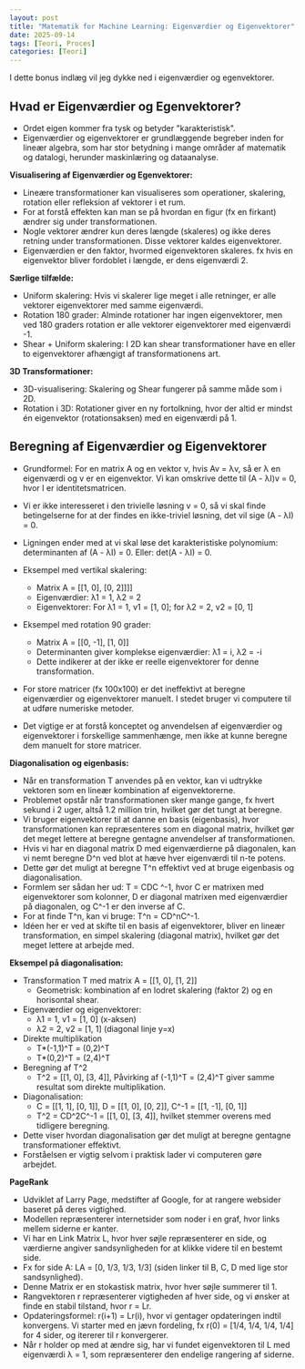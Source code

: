 ```yaml
---
layout: post
title: "Matematik for Machine Learning: Eigenværdier og Eigenvektorer"
date: 2025-09-14
tags: [Teori, Proces]
categories: [Teori]
---
```


I dette bonus indlæg vil jeg dykke ned i eigenværdier og egenvektorer.

## Hvad er Eigenværdier og Egenvektorer?
- Ordet eigen kommer fra tysk og betyder "karakteristisk".
- Eigenværdier og eigenvektorer er grundlæggende begreber inden for lineær algebra, som har stor betydning i mange områder af matematik og datalogi, herunder maskinlæring og dataanalyse.

**Visualisering af Eigenværdier og Egenvektorer:**
- Lineære transformationer kan visualiseres som operationer, skalering, rotation eller refleksion af vektorer i et rum.
- For at forstå effekten kan man se på hvordan en figur (fx en firkant) ændrer sig under transformationen.
- Nogle vektorer ændrer kun deres længde (skaleres) og ikke deres retning under transformationen. Disse vektorer kaldes eigenvektorer.
- Eigenværdien er den faktor, hvormed eigenvektoren skaleres. fx hvis en eigenvektor bliver fordoblet i længde, er dens eigenværdi 2.

**Særlige tilfælde:**
- Uniform skalering: Hvis vi skalerer lige meget i alle retninger, er alle vektorer eigenvektorer med samme eigenværdi.
- Rotation 180 grader: Alminde rotationer har ingen eigenvektorer, men ved 180 graders rotation er alle vektorer eigenvektorer med eigenværdi -1.
- Shear + Uniform skalering: I 2D kan shear transformationer have en eller to eigenvektorer afhængigt af transformationens art.

**3D Transformationer:**
- 3D-visualisering: Skalering og Shear fungerer på samme måde som i 2D.
- Rotation i 3D: Rotationer giver en ny fortolkning, hvor der altid er mindst én eigenvektor (rotationsaksen) med en eigenværdi på 1.

## Beregning af Eigenværdier og Eigenvektorer
- Grundformel: For en matrix A og en vektor v, hvis Av = λv, så er λ en eigenværdi og v er en eigenvektor. Vi kan omskrive dette til (A - λI)v = 0, hvor I er identitetsmatricen.
- Vi er ikke interesseret i den trivielle løsning v = 0, så vi skal finde betingelserne for at der findes en ikke-triviel løsning, det vil sige (A - λI) = 0.
- Ligningen ender med at vi skal løse det karakteristiske polynomium: determinanten af (A - λI) = 0. Eller: det(A - λI) = 0.
- Eksempel med vertikal skalering:
	- Matrix A = [[1, 0], [0, 2]]]]
	- Eigenværdier: λ1 = 1, λ2 = 2
	- Eigenvektorer: For λ1 = 1, v1 = [1, 0]; for λ2 = 2, v2 = [0, 1]

- Eksempel med rotation 90 grader:
	- Matrix A = [[0, -1], [1, 0]]
	- Determinanten giver komplekse eigenværdier: λ1 = i, λ2 = -i
	- Dette indikerer at der ikke er reelle eigenvektorer for denne transformation.

- For store matricer (fx 100x100) er det ineffektivt at beregne eigenværdier og eigenvektorer manuelt. I stedet bruger vi computere til at udføre numeriske metoder.
- Det vigtige er at forstå konceptet og anvendelsen af eigenværdier og eigenvektorer i forskellige sammenhænge, men ikke at kunne beregne dem manuelt for store matricer.

**Diagonalisation og eigenbasis:**
- Når en transformation T anvendes på en vektor, kan vi udtrykke vektoren som en lineær kombination af eigenvektorerne.
- Problemet opstår når transformationen sker mange gange, fx hvert sekund i 2 uger, altså 1.2 million trin, hvilket gør det tungt at beregne.
- Vi bruger eigenvektorer til at danne en basis (eigenbasis), hvor transformationen kan repræsenteres som en diagonal matrix, hvilket gør det meget lettere at beregne gentagne anvendelser af transformationen.
- Hvis vi har en diagonal matrix D med eigenværdierne på diagonalen, kan vi nemt beregne D^n ved blot at hæve hver eigenværdi til n-te potens.
- Dette gør det muligt at beregne T^n effektivt ved at bruge eigenbasis og diagonalisation.
- Formlem ser sådan her ud: T = CDC ^-1, hvor C er matrixen med eigenvektorer som kolonner, D er diagonal matrixen med eigenværdier på diagonalen, og C^-1 er den inverse af C.
- For at finde T^n, kan vi bruge: T^n = CD^nC^-1.
- Idéen her er ved at skifte til en basis af eigenvektorer, bliver en lineær transformation, en simpel skalering (diagonal matrix), hvilket gør det meget lettere at arbejde med.

**Eksempel på diagonalisation:**
- Transformation T med matrix A = [[1, 0], [1, 2]]
	- Geometrisk: kombination af en lodret skalering (faktor 2) og en horisontal shear.
- Eigenværdier og eigenvektorer:
	- λ1 = 1, v1 = [1, 0] (x-aksen)
	- λ2 = 2, v2 = [1, 1] (diagonal linje y=x)
- Direkte multiplikation
	- T*(-1,1)^T = (0,2)^T
	- T*(0,2)^T = (2,4)^T
- Beregning af T^2
	- T^2 = [[1, 0], [3, 4]], Påvirking af (-1,1)^T = (2,4)^T giver samme resultat som direkte multiplikation.
- Diagonalisation:
	- C = [[1, 1], [0, 1]], D = [[1, 0], [0, 2]], C^-1 = [[1, -1], [0, 1]]
	- T^2 = CD^2C^-1 = [[1, 0], [3, 4]], hvilket stemmer overens med tidligere beregning.
- Dette viser hvordan diagonalisation gør det muligt at beregne gentagne transformationer effektivt.
- Forståelsen er vigtig selvom i praktisk lader vi computeren gøre arbejdet.

**PageRank**
- Udviklet af Larry Page, medstifter af Google, for at rangere websider baseret på deres vigtighed.
- Modellen repræsenterer internetsider som noder i en graf, hvor links mellem siderne er kanter.
- Vi har en Link Matrix L, hvor hver søjle repræsenterer en side, og værdierne angiver sandsynligheden for at klikke videre til en bestemt side.
- Fx for side A: LA = [0, 1/3, 1/3, 1/3] (siden linker til B, C, D med lige stor sandsynlighed).
- Denne Matrix er en stokastisk matrix, hvor hver søjle summerer til 1.
- Rangvektoren r repræsenterer vigtigheden af hver side, og vi ønsker at finde en stabil tilstand, hvor r = Lr.
- Opdateringsformel: r(i+1) = Lr(i), hvor vi gentager opdateringen indtil konvergens. Vi starter med en jævn fordeling, fx r(0) = [1/4, 1/4, 1/4, 1/4] for 4 sider, og itererer til r konvergerer.
- Når r holder op med at ændre sig, har vi fundet eigenvektoren til L med eigenværdi λ = 1, som repræsenterer den endelige rangering af siderne.


	